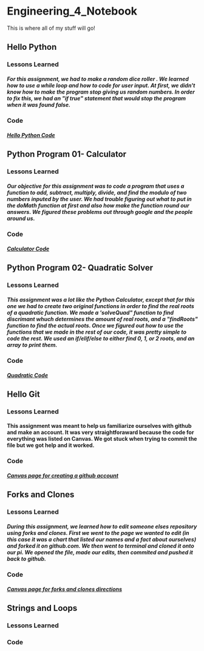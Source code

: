 # Engineering_4_Notebook
This is where all of my stuff will go!

## Hello Python
### Lessons Learned
##### For this assignment, we had to make a random dice roller . We learned how to use a while loop and how to code for user input. At first, we didn't know how to make the program stop giving us random numbers. In order to fix this, we had an "if true" statement that would stop the program when it was found false.
### Code
##### [Hello Python Code](https://github.com/jdreese79/Engineering_4_Notebook/blob/master/Python/2.py)


## Python Program 01- Calculator
### Lessons Learned
##### Our objective for this assignment was to code a program that uses a function to add, subtract, multiply, divide, and find the modulo of two numbers inputed by the user. We had trouble figuring out what to put in the doMath function at first and also how make the function round our answers. We figured these problems out through google and the people around us.
### Code
##### [Calculator Code](https://github.com/jdreese79/Engineering_4_Notebook/blob/master/Python/calculator.py)

## Python Program 02- Quadratic Solver
### Lessons Learned
##### This assignment was a lot like the Python Calculator, except that for this one we had to create two original functions in order to find the real roots of a quadratic function. We made a 'solveQuad" function to find discrimant whuch determines the amount of real roots, and a "findRoots" function to find the actual roots. Once we figured out how to use the functions that we made in the rest of our code, it was pretty simple to code the rest. We used an if/elif/else to either find 0, 1, or 2 roots, and an array to print them.
### Code
##### [Quadratic Code](https://github.com/jdreese79/Engineering_4_Notebook/blob/master/Python/quadratic%20solver.py)

## Hello Git
### Lessons Learned
#### This assignment was meant to help us familiarize ourselves with github and make an account. It was very straightforaward because the code for everything was listed on Canvas. We got stuck when trying to commit the file but we got help and it worked.
### Code
##### [Canvas page for creating a github account](https://cvilleschools.instructure.com/courses/24257/assignments/135609?module_item_id=395032)

## Forks and Clones
### Lessons Learned
##### During this assignment, we learned how to edit someone elses repository using forks and clones. First we went to the page we wanted to edit (in this case it was a chart that listed our names and a fact about ourselves) and forked it on github.com. We then went to terminal and cloned it onto our pi. We opened the file, made our edits, then commited and pushed it back to github. 
### Code
##### [Canvas page for forks and clones directions](https://cvilleschools.instructure.com/courses/24257/assignments/135932?module_item_id=395864)

## Strings and Loops
### Lessons Learned
#####
### Code
#####

